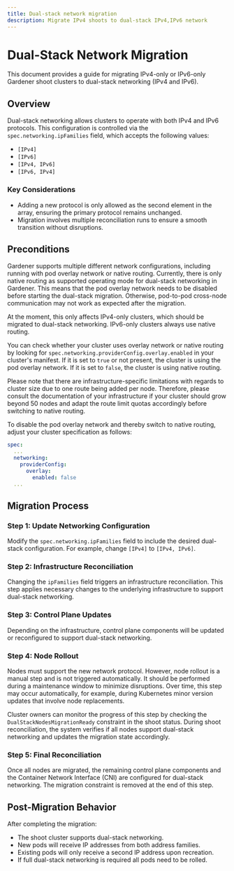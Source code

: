 ```yaml
---
title: Dual-stack network migration
description: Migrate IPv4 shoots to dual-stack IPv4,IPv6 network
---
```


# Dual-Stack Network Migration

This document provides a guide for migrating IPv4-only or IPv6-only Gardener shoot clusters to dual-stack networking (IPv4 and IPv6).

## Overview

Dual-stack networking allows clusters to operate with both IPv4 and IPv6 protocols. This configuration is controlled via the `spec.networking.ipFamilies` field, which accepts the following values:
- `[IPv4]`
- `[IPv6]`
- `[IPv4, IPv6]`
- `[IPv6, IPv4]`

### Key Considerations

- Adding a new protocol is only allowed as the second element in the array, ensuring the primary protocol remains unchanged.
- Migration involves multiple reconciliation runs to ensure a smooth transition without disruptions.

## Preconditions

Gardener supports multiple different network configurations, including running with pod overlay network or native routing. Currently, there is only native routing as supported operating mode for dual-stack networking in Gardener. This means that the pod overlay network needs to be disabled before starting the dual-stack migration. Otherwise, pod-to-pod cross-node communication may not work as expected after the migration.

At the moment, this only affects IPv4-only clusters, which should be migrated to dual-stack networking. IPv6-only clusters always use native routing.

You can check whether your cluster uses overlay network or native routing by looking for `spec.networking.providerConfig.overlay.enabled` in your cluster's manifest. If it is set to `true` or not present, the cluster is using the pod overlay network. If it is set to `false`, the cluster is using native routing.

Please note that there are infrastructure-specific limitations with regards to cluster size due to one route being added per node. Therefore, please consult the documentation of your infrastructure if your cluster should grow beyond 50 nodes and adapt the route limit quotas accordingly before switching to native routing.

To disable the pod overlay network and thereby switch to native routing, adjust your cluster specification as follows:

```yaml
spec:
  ...
  networking:
    providerConfig:
      overlay:
        enabled: false
  ...
```

## Migration Process

### Step 1: Update Networking Configuration

Modify the `spec.networking.ipFamilies` field to include the desired dual-stack configuration. For example, change `[IPv4]` to `[IPv4, IPv6]`.

### Step 2: Infrastructure Reconciliation

Changing the `ipFamilies` field triggers an infrastructure reconciliation. This step applies necessary changes to the underlying infrastructure to support dual-stack networking.

### Step 3: Control Plane Updates

Depending on the infrastructure, control plane components will be updated or reconfigured to support dual-stack networking.

### Step 4: Node Rollout

Nodes must support the new network protocol. However, node rollout is a manual step and is not triggered automatically. It should be performed during a maintenance window to minimize disruptions. Over time, this step may occur automatically, for example, during Kubernetes minor version updates that involve node replacements.

Cluster owners can monitor the progress of this step by checking the `DualStackNodesMigrationReady` constraint in the shoot status. During shoot reconciliation, the system verifies if all nodes support dual-stack networking and updates the migration state accordingly.

### Step 5: Final Reconciliation

Once all nodes are migrated, the remaining control plane components and the Container Network Interface (CNI) are configured for dual-stack networking. The migration constraint is removed at the end of this step.

## Post-Migration Behavior

After completing the migration:
- The shoot cluster supports dual-stack networking.
- New pods will receive IP addresses from both address families.
- Existing pods will only receive a second IP address upon recreation.
- If full dual-stack networking is required all pods need to be rolled.

